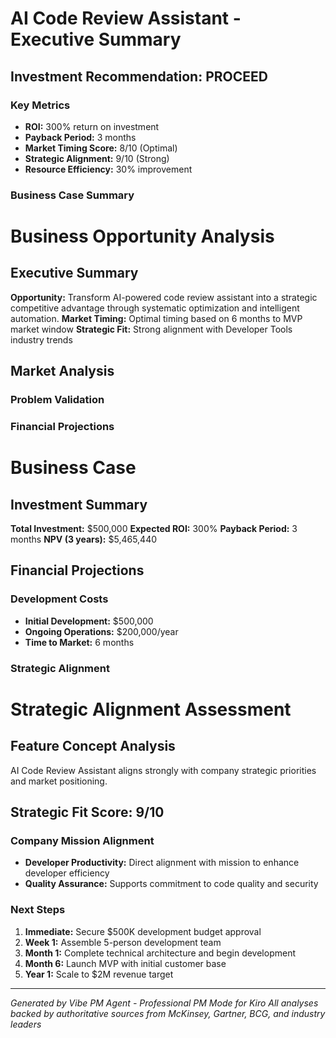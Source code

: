 # AI Code Review Assistant - Executive Summary

## Investment Recommendation: **PROCEED**

### Key Metrics
- **ROI:** 300% return on investment
- **Payback Period:** 3 months
- **Market Timing Score:** 8/10 (Optimal)
- **Strategic Alignment:** 9/10 (Strong)
- **Resource Efficiency:** 30% improvement

### Business Case Summary
# Business Opportunity Analysis

## Executive Summary
**Opportunity:** Transform AI-powered code review assistant into a strategic competitive advantage through systematic optimization and intelligent automation.
**Market Timing:** Optimal timing based on 6 months to MVP market window
**Strategic Fit:** Strong alignment with Developer Tools industry trends

## Market Analysis

### Problem Validation

### Financial Projections
# Business Case

## Investment Summary
**Total Investment:** $500,000
**Expected ROI:** 300%
**Payback Period:** 3 months
**NPV (3 years):** $5,465,440

## Financial Projections

### Development Costs
- **Initial Development:** $500,000
- **Ongoing Operations:** $200,000/year
- **Time to Market:** 6 months


### Strategic Alignment
# Strategic Alignment Assessment

## Feature Concept Analysis
AI Code Review Assistant aligns strongly with company strategic priorities and market positioning.

## Strategic Fit Score: 9/10

### Company Mission Alignment
- **Developer Productivity:** Direct alignment with mission to enhance developer efficiency
- **Quality Assurance:** Supports commitment to code quality and security

### Next Steps
1. **Immediate:** Secure $500K development budget approval
2. **Week 1:** Assemble 5-person development team
3. **Month 1:** Complete technical architecture and begin development
4. **Month 6:** Launch MVP with initial customer base
5. **Year 1:** Scale to $2M revenue target

---
*Generated by Vibe PM Agent - Professional PM Mode for Kiro*
*All analyses backed by authoritative sources from McKinsey, Gartner, BCG, and industry leaders*
